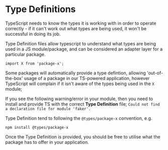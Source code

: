 # Type Definitions

TypeScript needs to know the types it is working with in order to operate correctly - if it can't work out what types are being used, it won't be successful in doing its job.

Type Definition files allow typescript to understand what types are being used in a JS module/package, and can be considered an adapter layer for a particular package.

```
import X from 'package-x';
```

Some packages will automatically provide a type defintion, allowing 'out-of-the-box' usage of a package in our TS-powered application, however TypeScript will complain if it isn't aware of the types being used in the `X` module;

If you see the following warning/error in your module, then you need to install and provide TS with the correct **Type Definition** file; `Could not find a declaration file for module 'faker'.`

Type Definition tend to following the `@types/package-x` convention, e.g.

```
npm install @types/package-x
```

Once the Type Definition is provided, you should be free to utilise what the package has to offer in your application.
